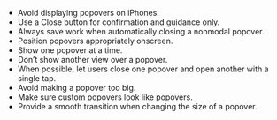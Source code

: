 * Avoid displaying popovers on iPhones.
* Use a Close button for confirmation and guidance only.
* Always save work when automatically closing a nonmodal popover.
* Position popovers appropriately onscreen.
* Show one popover at a time.
* Don’t show another view over a popover.
* When possible, let users close one popover and open another with a single tap.
* Avoid making a popover too big.
* Make sure custom popovers look like popovers.
* Provide a smooth transition when changing the size of a popover.
